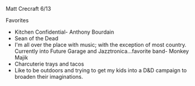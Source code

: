 Matt Crecraft   6/13

Favorites
* Kitchen Confidential- Anthony Bourdain
* Sean of the Dead
* I'm all over the place with music; with the exception of most country. Currently into Future Garage and Jazztronica...favorite band- Monkey Majik
* Charcuterie trays and tacos
* Like to be outdoors and trying to get my kids into a D&D campaign to broaden their imaginations.